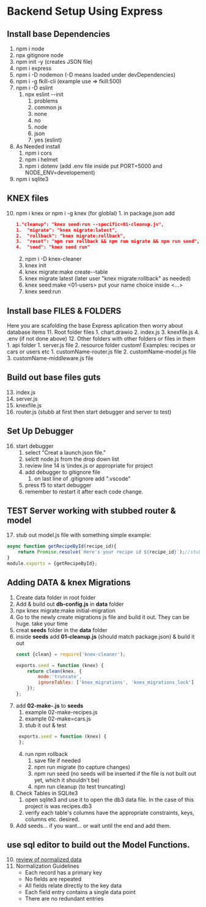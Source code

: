 # Backend Setup Using Express

## Install base Dependencies 
1. npm i node
2. npx gitignore node
3. npm init -y (creates JSON file)
4. npm i express
5. npm i -D nodemon (-D means loaded under devDependencies)
6. npm i -g fkill-cli (example use => fkill:500)
7. npm i -D eslint
   1. npx eslint --init
      1. problems
      2. common js
      3. none
      4. no
      5. node
      6. json
      7. yes (eslint)
8. As Needed install
   1. npm i cors
   2. npm i helmet
   3. npm i dotenv (add .env file inside put PORT=5000 and NODE_ENV=developement)
9. npm i sqlite3

## KNEX files
10.  npm i knex or npm i -g knex (for globlal)
    1.  in package.json add  
        ```json
        1."cleanup": "knex seed:run --specific=01-cleanup.js",
        1.  "migrate": "knex migrate:latest",
        2.  "rollback": "knex migrate:rollback",
        3.  "reset": "npm run rollback && npm run migrate && npm run seed",
        4.  "seed": "knex seed run"
        ```
     2.  npm i -D knex-cleaner
     3.  knex init
     4.  knex migrate:make create-<name>-table
     5.  knex migrate latest (later user "knex migrate:rollback" as needed)
     6.  knex seed:make <01-users> put your name choice inside <...>
     7.  knex seed:run

## Install base FILES & FOLDERS
Here you are scafolding the base Express aplication then worry about database items
11. Root folder files
    1.  chart.drawio
    2.  index.js
    3.  knexfile.js
    4.  .env (if not done above)
12. Other folders with other folders or files in them 
    1.  api folder
        1.  server.js file
        2.  resource folder custom! Examples: recipes or cars or users etc
            1.  customName-router.js file
            2.  customName-model.js file
            3.  customName-middleware.js file

## Build out base files guts
13. index.js
14. server.js
15. knexfile.js
16. router.js (stubb at first then start debugger and server to test)

## Set Up Debugger
16. start debugger
    1.  select "Creat a launch.json file."
    2.  selctt node.js from the drop down list
    3.  review line 14 is \\index.js or appropriate for project
    4.  add debugger to gitignore file
        1.  on last line of .gitignore add ".vscode"
    5.  press f5 to start debugger
    6.  remember to restart it after each code change. 

## TEST Server working with stubbed router & model
17. stub out model.js file with something simple example:
```javascript
async function getRecipeById(recipe_id){
    return Promise.resolve(`Here's your recipe id ${recipe_id}`);//stubb
}
module.exports = {getRecipeById};
```
## Adding DATA & knex Migrations
1. Create data folder in root folder
2. Add & build out __db-config.js__ in __data__ folder
3. npx knex migrate:make initial-migration
4. Go to the newly create migrations js file and build it out. They can be huge. take your time
5. creat __seeds__ folder in the __data__ folder
6. inside __seeds__ add __01-cleanup.js__ (should match package.json) & build it out
    ```javascript
    const {clean} = require('knex-cleaner');

    exports.seed = function (knex) {
        return clean(knex, {
            mode:'truncate',
            ignoreTables: ['knex_migrations', 'knex_migrations_lock']
        });
    };
    ```
7. add __02-make-<resourceName>.js__ to __seeds__ 
   1. example 02-make-recipes.js
   2. example 02-make=cars.js
   3. stub it out & test
   ```javascript
    exports.seed = function (knex) {
    };
   ```
   4. run npm rollback
      1. save file if needed
      2. npm run migrate (to capture changes)
      3. npm run seed (no seeds will be inserted if the file is not built out yet, which it shouldn't be)
      4. npm run cleanup (to test truncating)
8.  Check Tables in SQLite3
    1.  open sqlite3 and use it to open the db3 data file. In the case of this project is was recipes.db3
    2.  verify each table's columns have the appropriate constraints, keys, columns etc. desired.
9.  Add seeds... if you want... or wait until the end and add them. 
   
   ## use sql editor to build out the Model Functions. 

10. [review of normalized data ](https://lambdaschool.instructure.com/courses/1692/pages/objective-1-explain-data-normalization?module_item_id=618670)
11. Normalization Guidelines
    - Each record has a primary key
    - No fields are repeated
    - All fields relate directly to the key data
    - Each field entry contains a single data point
    - There are no redundant entries